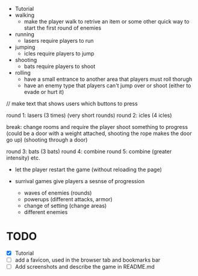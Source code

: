  - Tutorial
  - walking
    - make the player walk to retrive an item or some other quick way to start the first round of enemies
  - running
    - lasers require players to run
  - jumping
    - icles require players to jump
  - shooting
    - bats require players to shoot
  - rolling
    - have a small entrance to another area that players must roll thorugh
    - have an enemy type that players can't jump over or shoot (either to evade or hurt it)

// make text that shows users which buttons to press

 round 1: lasers (3 times) (very short rounds)
 round 2: icles (4 icles)

break: change rooms and require the player shoot something to progress
(could be a door with a weight attached, shooting the rope makes the door go up)
(shooting through a door)

 round 3: bats (3 bats)
 round 4: combine
 round 5: combine (greater intensity)
 etc.
 
 - let the player restart the game (without reloading the page)

 - surrival games give players a sesnse of progression
   - waves of enemies (rounds) 
   - powerups (different attacks, armor)
   - change of setting (change areas)
   - different enemies

# TODO

- [X] Tutorial
- [ ] add a favicon, used in the browser tab and bookmarks bar
- [ ] Add screenshots and describe the game in README.md